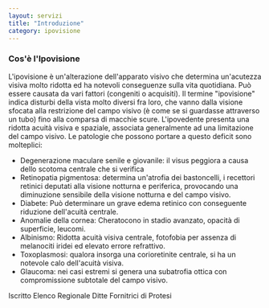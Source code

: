 ```yaml
---
layout: servizi
title: "Introduzione"
category: ipovisione
---
```


### Cos'è l'Ipovisione

L'ipovisione è un'alterazione dell'apparato visivo che determina un'acutezza visiva molto ridotta ed ha notevoli conseguenze sulla vita quotidiana. Può essere causata da vari fattori (congeniti o acquisiti). Il termine "ipovisione" indica disturbi della vista molto diversi fra loro, che vanno dalla visione sfocata alla restrizione del campo visivo (è come se si guardasse attraverso un tubo) fino alla comparsa di macchie scure. L'ipovedente presenta una ridotta acuità visiva e spaziale, associata generalmente ad una limitazione del campo visivo. Le patologie che possono portare a questo deficit sono molteplici:

- Degenerazione maculare senile e giovanile: il visus peggiora a causa dello scotoma centrale che si verifica
- Retinopatia pigmentosa: determina un'atrofia dei bastoncelli, i recettori retinici deputati alla visione notturna e periferica, provocando una diminuzione sensibile della visione notturna e del campo visivo.
- Diabete: Può determinare un grave edema retinico con conseguente riduzione dell'acuità centrale.
- Anomalie della cornea: Cheratocono in stadio avanzato, opacità di superficie, leucomi.
- Albinismo: Ridotta acuità visiva centrale, fotofobia per assenza di melanociti iridei ed elevato errore refrattivo.
- Toxoplasmosi: qualora insorga una corioretinite centrale, si ha un notevole calo dell'acuità visiva.
- Glaucoma: nei casi estremi si genera una subatrofia ottica con compromissione subtotale del campo visivo.

Iscritto Elenco Regionale Ditte Fornitrici di Protesi
